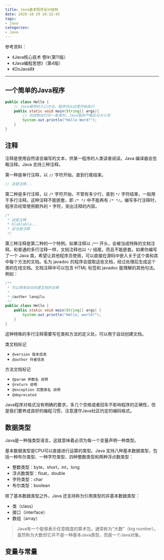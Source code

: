 ```yaml
---
title: Java基本程序设计结构
date: 2020-10-29 16:32:43
tags:
- Java
categories:
- Java
---
```



参考资料：

+ 《Java核心技术 卷Ⅰ》（第11版）
+ 《Java编程思想》（第4版）
+ 《OnJava8》

---

## 一个简单的Java程序

```java
public class Hello {
    // Java程序的入口方法，程序将从这里开始执行
    public static void main(String[] args){
        // 向控制台打印一条语句，Java程序严格区分大小写
        System.out.println("Hello Word!");
    }
}
```

## 注释

注释是使用自然语言编写的文本，供某一程序的人类读者阅读。Java 编译器会忽略注释。Java 支持三种注释。

第一种是单行注释，以 `//` 字符开始，直到行尾结束。

```Java
// 这是注释...
```

第二种是多行注释，以 `/*` 字符开始，不管有多少行，直到 `*/` 字符结束，一般用于多行注释。这种注释不能嵌套，即 `/* */` 中不能再有 `/* */`。编写多行注释时，程序员经常使用额外的 `*` 字符，突出注释的内容。

```Java
/*
 * 这是注释
 * blablabla...
 * 这也是注释
 */
```

第三种注释是第二种的一个特例。如果注释以 `/**` 开头，会被当成特殊的文档注释。和普通的多行注释一样，文档注释也以 `*/` 结尾，而且不能嵌套。如果你编写了一个 Java 类，希望让其他程序员使用，可以直接在源码中嵌入关于这个类和其中每个方法的文档。名为 javadoc 的程序会提取这些文档，经过处理后生成这个类的在线文档。文档注释中可以包含 HTML 标签和 javadoc 能理解的其他句法。例如：

```Java
/**
 * 可以用来自动创建文档的注释
 *
 * @auther lanqilu
 */
public class Hello {
    public static void main(String[] args) {
        System.out.println("Hello, world!");
    }
}
```

这种特殊的多行注释需要写在类和方法的定义处，可以用于自动创建文档。

类文档标记

+ `@version 版本信息`
+ `@author 作者信息`

方法文档标记

+  `@param 参数名 说明`
+ `@return 说明`
+ `@exception 完整类名 说明`
+ `@deprecated`

Java程序对格式没有明确的要求，多几个空格或者回车不影响程序的正确性，但是我们要养成良好的编程习惯，注意遵守Java社区约定的编码格式。



## 数据类型

Java是一种强类型语言。这就意味着必须为每一个变量声明一种类型。

基本数据类型是CPU可以直接进行运算的类型。Java 支持八种基本数据类型，包括一种布尔类型、一种字符类型、四种整数类型和两种浮点数类型：

+ 整数类型：byte，short，int，long
+ 浮点数类型：float，double
+ 字符类型：char
+ 布尔类型：boolean

除了基本数据类型之外，Java 还支持称为引用类型的非基本数据类型：

+ 类（class）
+ 接口（interface）
+ 数组（array）

> Java有一个能够表示任意精度的算术包，通常称为“大数”（big number）。虽然称为大数但它并不是一种基本Java类型，而是一个Java对象。







## 变量与常量













